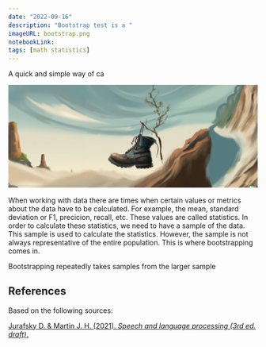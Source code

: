 ```yaml
---
date: "2022-09-16"
description: "Bootstrap test is a "
imageURL: bootstrap.png
notebookLink:
tags: [math statistics]
---
```


A quick and simple way of ca

![Bootstrap cover image](/images/posts/2022-09-16/bootstrap.png)

When working with data there are times when certain values or metrics about the data have to be calculated. For example, the mean, standard deviation or F1, precicion, recall, etc. These values are called statistics. In order to calculate these statistics, we need to have a sample of the data. This sample is used to calculate the statistics. However, the sample is not always representative of the entire population. This is where bootstrapping comes in.

Bootstrapping repeatedly takes samples from the larger sample


## References

Based on the following sources:

[Jurafsky D. & Martin J. H. (2021). _Speech and language processing (3rd ed. draft)_.](https://web.stanford.edu/~jurafsky/slp3/)
